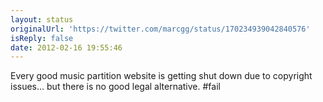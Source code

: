 ```yaml
---
layout: status
originalUrl: 'https://twitter.com/marcgg/status/170234939042840576'
isReply: false
date: 2012-02-16 19:55:46
---
```


Every good music partition website is getting shut down due to copyright issues... but there is no good legal alternative. #fail
